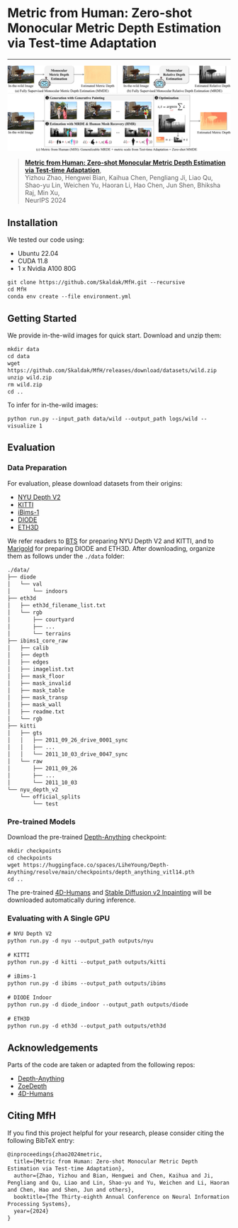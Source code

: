 # Metric from Human: Zero-shot Monocular Metric Depth Estimation via Test-time Adaptation

---

![teaser](./assets/teaser.jpg)

> [**Metric from Human: Zero-shot Monocular Metric Depth Estimation via Test-time Adaptation**](https://openreview.net/pdf?id=GA8TVtxudf),  
> Yizhou Zhao, Hengwei Bian, Kaihua Chen, Pengliang Ji, Liao Qu, Shao-yu Lin, Weichen Yu, Haoran Li, Hao Chen, Jun Shen, Bhiksha Raj, Min Xu,  
> NeurIPS 2024

## Installation

We tested our code using:

- Ubuntu 22.04
- CUDA 11.8
- 1 x Nvidia A100 80G

```shell
git clone https://github.com/Skaldak/MfH.git --recursive
cd MfH
conda env create --file environment.yml
```

## Getting Started

We provide in-the-wild images for quick start. Download and unzip them:

```shell
mkdir data
cd data
wget https://github.com/Skaldak/MfH/releases/download/datasets/wild.zip
unzip wild.zip
rm wild.zip
cd ..
```

To infer for in-the-wild images:

```shell
python run.py --input_path data/wild --output_path logs/wild --visualize 1
```

## Evaluation

### Data Preparation

For evaluation, please download datasets from their origins:

- [NYU Depth V2](https://cs.nyu.edu/~silberman/datasets/nyu_depth_v2.html)
- [KITTI](https://www.cvlibs.net/datasets/kitti/eval_depth.php?benchmark=depth_prediction)
- [iBims-1](https://www.asg.ed.tum.de/lmf/ibims1/)
- [DIODE](https://diode-dataset.org/)
- [ETH3D](https://www.eth3d.net/datasets)

We refer readers to [BTS](https://github.com/cleinc/bts?tab=readme-ov-file#preparation-for-all-implementations) for preparing NYU Depth V2 and KITTI, and to [Marigold](https://github.com/prs-eth/Marigold?tab=readme-ov-file#-evaluation-on-test-datasets-) for preparing DIODE and ETH3D. After downloading, organize them as follows under the `./data` folder:

```
./data/
├── diode
│   └── val
│       └── indoors
├── eth3d
│   ├── eth3d_filename_list.txt
│   └── rgb
│       ├── courtyard
│       ├── ...
│       └── terrains
├── ibims1_core_raw
│   ├── calib
│   ├── depth
│   ├── edges
│   ├── imagelist.txt
│   ├── mask_floor
│   ├── mask_invalid
│   ├── mask_table
│   ├── mask_transp
│   ├── mask_wall
│   ├── readme.txt
│   └── rgb
├── kitti
│   ├── gts
│   │   ├── 2011_09_26_drive_0001_sync
│   │   ├── ...
│   │   └── 2011_10_03_drive_0047_sync
│   └── raw
│       ├── 2011_09_26
│       ├── ...
│       └── 2011_10_03
└── nyu_depth_v2
    └── official_splits
        └── test
```

### Pre-trained Models

Download the pre-trained [Depth-Anything](https://github.com/LiheYoung/Depth-Anything) checkpoint: 

```shell
mkdir checkpoints
cd checkpoints
wget https://huggingface.co/spaces/LiheYoung/Depth-Anything/resolve/main/checkpoints/depth_anything_vitl14.pth
cd ..
```

The pre-trained [4D-Humans](https://github.com/shubham-goel/4D-Humans) and [Stable Diffusion v2 Inpainting](https://huggingface.co/stabilityai/stable-diffusion-2-inpainting) will be downloaded automatically during inference.

### Evaluating with A Single GPU

```shell
# NYU Depth V2
python run.py -d nyu --output_path outputs/nyu

# KITTI
python run.py -d kitti --output_path outputs/kitti

# iBims-1
python run.py -d ibims --output_path outputs/ibims

# DIODE Indoor
python run.py -d diode_indoor --output_path outputs/diode

# ETH3D
python run.py -d eth3d --output_path outputs/eth3d
```

## Acknowledgements

Parts of the code are taken or adapted from the following repos:

- [Depth-Anything](https://github.com/LiheYoung/Depth-Anything)
- [ZoeDepth](https://github.com/isl-org/ZoeDepth)
- [4D-Humans](https://github.com/shubham-goel/4D-Humans)

## Citing MfH

If you find this project helpful for your research, please consider citing the following BibTeX entry:

```
@inproceedings{zhao2024metric,
  title={Metric from Human: Zero-shot Monocular Metric Depth Estimation via Test-time Adaptation},
  author={Zhao, Yizhou and Bian, Hengwei and Chen, Kaihua and Ji, Pengliang and Qu, Liao and Lin, Shao-yu and Yu, Weichen and Li, Haoran and Chen, Hao and Shen, Jun and others},
  booktitle={The Thirty-eighth Annual Conference on Neural Information Processing Systems},
  year={2024}
}
```

